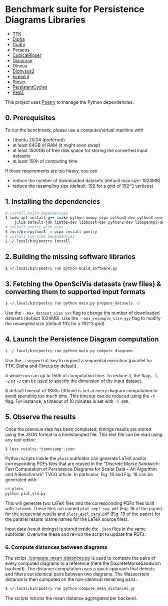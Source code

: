 Benchmark suite for Persistence Diagrams Libraries
==================================================


* [TTK](https://topology-tool-kit.github.io)
* [Dipha](https://github.com/DIPHA/dipha)
* [Gudhi](https://gudhi.inria.fr/)
* [Perseus](https://people.maths.ox.ac.uk/nanda/perseus/index.html)
* [CubicalRipser](https://github.com/CubicalRipser/CubicalRipser_3dim)
* [Diamorse](https://github.com/AppliedMathematicsANU/diamorse)
* [Oineus](https://github.com/grey-narn/oineus)
* [Dionysus2](https://mrzv.org/software/dionysus2)
* [Eirene.jl](https://github.com/Eetion/Eirene.jl)
* [Ripser](https://github.com/Ripser/ripser)
* [PersistentCycles](https://github.com/IuricichF/PersistenceCycles)
* [PHAT](https://bitbucket.org/phat-code/phat)

This project uses [Poetry](https://python-poetry.org/) to manage the
Python dependencies.

## 0. Prerequisites

To run the benchmark, please use a computer/virtual machine with
* Ubuntu 20.04 (preferred)
* at least 64GB of RAM (it might even swap)
* at least 1500GB of free disk space for storing the converted input datasets
* at least 150h of computing time

If those requirements are too heavy, you can
* reduce the number of downloaded datasets (default max size: 1024MB)
* reduce the resampling size (default: 192 for a grid of 192^3 vertices)

## 1. Installing the dependencies

```sh
# install build dependencies
$ sudo apt install g++ cmake python-numpy pipx python3-dev python3-venv libeigen3-dev \
    julia default-jdk libtbb-dev libboost-dev python2-dev libopenmpi-dev libgl1-mesa-dev
# install poetry with pipx
$ /usr/bin/python3 -m pipx install poetry
# install run-time dependencies
$ ~/.local/bin/poetry install
```

## 2. Building the missing software libraries

```sh
$ ~/.local/bin/poetry run python build_software.py
```

## 3. Fetching the OpenSciVis datasets (raw files) & converting them to supported input formats

```sh
$ ~/.local/bin/poetry run python main.py prepare_datasets -d
```

Use the `--max_dataset_size xxx` flag to change the number of downloaded
datasets (default 1024MB). Use the `--max_resample_size yyy` flag to
modify the resampled size (default 192 for a 192^3 grid)

## 4. Launch the Persistence Diagram computation

```sh
$ ~/.local/bin/poetry run python main.py compute_diagrams
```

Use the `--sequential` key to request a sequential execution (parallel
for TTK, Dipha and Oineus by default).

A whole run can up to 150h of computation time. To reduce it, the
flags `-1`, `-2` or `-3` can be used to specify the dimension of the
input dataset.

A default timeout of 1800s (30min) is set at every diagram computation
to avoid spending too much time. This timeout can be reduced using the
`-t` flag. For instance, a timeout of 10 minutes is set with `-t 600`.

## 5. Observe the results

Once the previous step has been completed, timings results are stored
using the JSON format in a timestamped file. This text file can be
read using any text editor:

```sh
$ less results-*timestamp*.json
```

Python scripts inside the `plots` subfolder can generate LaTeX and/or
corresponding PDFs files that are reused in the "Discrete Morse
Sandwich: Fast Computation of Persistence Diagrams for Scalar Data –
An Algorithm and A Benchmark" TVCG article. In particular, Fig. 18 and
Fig. 19 can be generated with:

```sh
cd plots
python plot_vtu.py
```

This will generate two LaTeX files and the corresponding PDFs files
built with `latexmk`. These files are named `plot_expl_seq.pdf` (Fig. 18 of the
paper) for
the sequential results and `plots_expl_para.pdf` (Fig. 19 of the paper) for the parallel
results (same names for the LaTeX source files).

Input data (result timings) is stored inside the `.json` files in the
same subfolder. Overwrite these and re-run the script to update the
PDFs.

### 6. Compute distances between diagrams

The script [./compute_mean_distances.py](compute_mean_distances.py) is
used to compare the pairs of every computed diagrams to a reference
(here the DiscreteMorseSandwich backend). The distance computation uses
a quick approach that detects and filters out identical pairs between
two diagrams. The Wasserstein distance is then computed on the
non-identical remaining pairs.

```sh
$ ~/.local/bin/poetry run python compute_mean_distances.py
```

The scripts returns the mean distance aggregated per backend.
